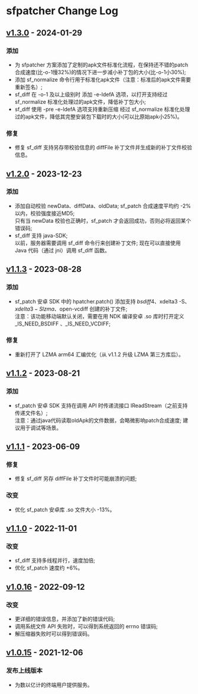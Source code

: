 # sfpatcher Change Log

## [v1.3.0](https://github.com/sisong/sfpatcher/releases/tag/v1.3.0) - 2024-01-29
### 添加
* 为 sfpatcher 方案添加了定制的apk文件标准化流程，在保持还不错的patch合成速度(比-o-1慢32%)的情况下进一步减小补丁包的大小(比-o-1小30%);   
* 添加 sf_normalize 命令行用于标准化apk文件（注意：标准后的apk文件需要重新签名）;
* sf_diff 在 -o-1 及以上级别时 添加 -e-ldefA 选项，以打开支持经过 sf_normalize 标准化处理过的apk文件，降低补丁包大小;
* sf_diff 使用 -pre -e-ldefA 选项支持重新压缩 经过 sf_normalize 标准化处理过的apk文件，降低其完整安装包下载时的大小(可以比原始apk小25%)。
### 修复
* 修复 sf_diff 支持另存带校验信息的 diffFile 补丁文件并生成新的补丁文件校验信息。

## [v1.2.0](https://github.com/sisong/sfpatcher/releases/tag/v1.2.0) - 2023-12-23
### 添加
* 添加自动校验 newData、diffData、oldData; sf_patch 合成速度平均约 -2% 以内，校验强度接近MD5;   
  只有当 newData 校验也正确时，sf_patch 才会返回成功，否则必将返回某个错误码;
* sf_diff 支持 java-SDK;   
  以前，服务器需要调用 sf_diff 命令行来创建补丁文件; 现在可以直接使用 Java 代码（通过 jni）调用 sf_diff 函数。

## [v1.1.3](https://github.com/sisong/sfpatcher/releases/tag/v1.1.3) - 2023-08-28
### 添加
* sf_patch 安卓 SDK 中的 hpatcher.patch() 添加支持 $bsdiff4、$xdelta3 -S、$xdelta3 -S lzma、$open-vcdiff 创建的补丁文件;  
  注意：该功能移动端默认关闭，需要在用 NDK 编译安卓 .so 库时打开定义 _IS_NEED_BSDIFF 、_IS_NEED_VCDIFF;
### 修复
* 重新打开了 LZMA arm64 汇编优化（从 v1.1.2 升级 LZMA 第三方库后）。

## [v1.1.2](https://github.com/sisong/sfpatcher/releases/tag/v1.1.2) - 2023-08-21
### 添加
* sf_patch 安卓 SDK 支持在调用 API 时传递流接口 IReadStream（之前支持传递文件名）;   
 注意：通过java代码读取oldApk的文件数据，会略微影响patch合成速度; 建议用于调试等场景。

## [v1.1.1](https://github.com/sisong/sfpatcher/releases/tag/v1.1.1) - 2023-06-09
### 修复
* 修复 sf_diff 另存 diffFile 补丁文件时可能崩溃的问题;
### 改变
* 优化 sf_patch 安卓库 .so 文件大小 -13%。

## [v1.1.0](https://github.com/sisong/sfpatcher/releases/tag/v1.1.0) - 2022-11-01
### 改变
* sf_diff 支持多线程并行，速度加倍;
* 优化 sf_patch 速度约 +6%。

## [v1.0.16](https://github.com/sisong/sfpatcher/releases/tag/v1.0.16) - 2022-09-12
### 改变
* 更详细的错误信息，并添加了新的错误代码;
* 调用系统文件 API 失败时，可以得到系统返回的 errno 错误码;
* 解压缩器失败时可以得到错误码。

## [v1.0.15](https://github.com/sisong/sfpatcher/releases/tag/v1.0.15) - 2021-12-06
### 发布上线版本
* 为数以亿计的终端用户提供服务。
